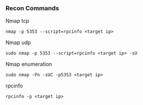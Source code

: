 ### Recon Commands

Nmap tcp

```
nmap -p 5353 --script=rpcinfo <target ip>
```

Nmap udp

```
sudo nmap -p 5353 --script=rpcinfo <target ip> -sU
```

Nmap enumeration

```
sudo nmap -Pn -sUC -p5353 <target ip>
```

rpcinfo

```
rpcinfo -p <target ip>
```